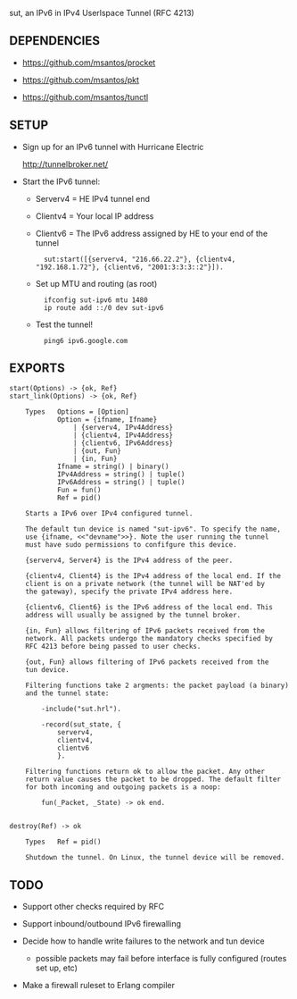 sut, an IPv6 in IPv4 Userlspace Tunnel (RFC 4213)


## DEPENDENCIES

* https://github.com/msantos/procket

* https://github.com/msantos/pkt

* https://github.com/msantos/tunctl


## SETUP

* Sign up for an IPv6 tunnel with Hurricane Electric

    http://tunnelbroker.net/

* Start the IPv6 tunnel:

    * Serverv4 = HE IPv4 tunnel end

    * Clientv4 = Your local IP address

    * Clientv6 = The IPv6 address assigned by HE to your end of the tunnel

            sut:start([{serverv4, "216.66.22.2"}, {clientv4, "192.168.1.72"}, {clientv6, "2001:3:3:3::2"}]).

    * Set up MTU and routing (as root)

            ifconfig sut-ipv6 mtu 1480
            ip route add ::/0 dev sut-ipv6

    * Test the tunnel!

            ping6 ipv6.google.com


## EXPORTS

    start(Options) -> {ok, Ref}
    start_link(Options) -> {ok, Ref}

        Types   Options = [Option]
                Option = {ifname, Ifname}
                    | {serverv4, IPv4Address}
                    | {clientv4, IPv4Address}
                    | {clientv6, IPv6Address}
                    | {out, Fun}
                    | {in, Fun}
                Ifname = string() | binary()
                IPv4Address = string() | tuple()
                IPv6Address = string() | tuple()
                Fun = fun()
                Ref = pid()

        Starts a IPv6 over IPv4 configured tunnel.

        The default tun device is named "sut-ipv6". To specify the name,
        use {ifname, <<"devname">>}. Note the user running the tunnel
        must have sudo permissions to confifgure this device.

        {serverv4, Server4} is the IPv4 address of the peer.

        {clientv4, Client4} is the IPv4 address of the local end. If the
        client is on a private network (the tunnel will be NAT'ed by
        the gateway), specify the private IPv4 address here.

        {clientv6, Client6} is the IPv6 address of the local end. This
        address will usually be assigned by the tunnel broker.

        {in, Fun} allows filtering of IPv6 packets received from the
        network. All packets undergo the mandatory checks specified by
        RFC 4213 before being passed to user checks.

        {out, Fun} allows filtering of IPv6 packets received from the
        tun device.

        Filtering functions take 2 argments: the packet payload (a binary)
        and the tunnel state:

            -include("sut.hrl").

            -record(sut_state, {
                serverv4,
                clientv4,
                clientv6
                }.

        Filtering functions return ok to allow the packet. Any other
        return value causes the packet to be dropped. The default filter
        for both incoming and outgoing packets is a noop:

            fun(_Packet, _State) -> ok end.


    destroy(Ref) -> ok

        Types   Ref = pid()

        Shutdown the tunnel. On Linux, the tunnel device will be removed.


## TODO

* Support other checks required by RFC

* Support inbound/outbound IPv6 firewalling

* Decide how to handle write failures to the network and tun device

    * possible packets may fail before interface is fully configured
      (routes set up, etc)

* Make a firewall ruleset to Erlang compiler
